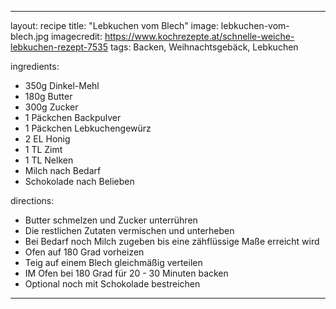 ---

layout: recipe
title:  "Lebkuchen vom Blech"
image: lebkuchen-vom-blech.jpg
imagecredit: https://www.kochrezepte.at/schnelle-weiche-lebkuchen-rezept-7535
tags: Backen, Weihnachtsgebäck, Lebkuchen

ingredients:
- 350g Dinkel-Mehl
- 180g Butter
- 300g Zucker
- 1 Päckchen Backpulver
- 1 Päckchen Lebkuchengewürz
- 2 EL Honig
- 1 TL Zimt
- 1 TL Nelken
- Milch nach Bedarf
- Schokolade nach Belieben

directions:
- Butter schmelzen und Zucker unterrühren
- Die restlichen Zutaten vermischen und unterheben
- Bei Bedarf noch Milch zugeben bis eine zähflüssige Maße erreicht wird
- Ofen auf 180 Grad vorheizen
- Teig auf einem Blech gleichmäßig verteilen
- IM Ofen bei 180 Grad für 20 - 30 Minuten backen
- Optional noch mit Schokolade bestreichen
---